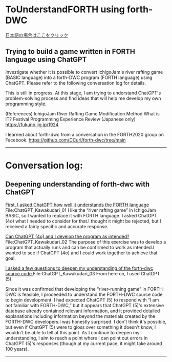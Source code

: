 # ToUnderstandFORTH using forth-DWC
[ 日本語の場合はここをクリック ](README.md)

## Trying to build a game written in FORTH language using ChatGPT<br/>
Investigate whether it is possible to convert IchigoJam's river rafting game (BASIC language) into a forth-DWC program (FORTH language) using ChatGPT. Please refer to the following conversation log for details.
 

This is still in progress.
At this stage, I am trying to understand ChatGPT's problem-solving process and find ideas that will help me develop my own programming style.

(References)
IchigoJam River Rafting Game Modification Method What is IT? Festival Programming Experience Review (Japanese only)
https://fukuno.jig.jp/1924
 

I learned about forth-dwc from a conversation in the FORTH2020 group on Facebook.
https://github.com/CCurl/forth-dwc/tree/main

---

# Conversation log:

## Deepening understanding of forth-dwc with ChatGPT 

[ First, I asked ChatGPT how well it understands the FORTH language ](ChatGPT_Kawakudari_01.MD)
File:ChatGPT_Kawakudari_01
I like the “river rafting game” in IchigoJam BASIC, so I wanted to replace it with FORTH language. I asked ChatGPT (4o) what I needed to consider for that.I thought it might be rejected, but I received a fairly specific and accurate response.

[ Can ChatGPT (4o) and I develop the program as intended? ](ChatGPT_Kawakudari_02b.MD)
File:ChatGPT_Kawakudari_02
The purpose of this exercise was to develop a program that actually runs and can be confirmed to work as intended.I wanted to see if ChatGPT (4o) and I could work together to achieve that goal.


[ I asked a few questions to deepen my understanding of the forth-dwc source code ](ChatGPT_Kawakudari_03.MD)
File:ChatGPT_Kawakudari_03
From here on, I used ChatGPT (5)
 
Since it was confirmed that developing the “river-running game” in FORTH-DWC is feasible, I proceeded to understand the FORTH-DWC source code to begin development. I had expected ChatGPT (5) to respond with “I am not familiar with FORTH-DWC,” but it appears that ChatGPT (5)'s extensive database already contained relevant information, and it provided detailed explanations including information beyond the materials created by the FORTH-DWC developers.I was honestly surprised. I don't think it's possible, but even if ChatGPT (5) were to gloss over something it doesn't know, I wouldn't be able to tell at this point. As I continue to deepen my understanding, I aim to reach a point where I can point out errors in ChatGPT (5)'s responses (though at my current pace, it might take around 100 years).

---





